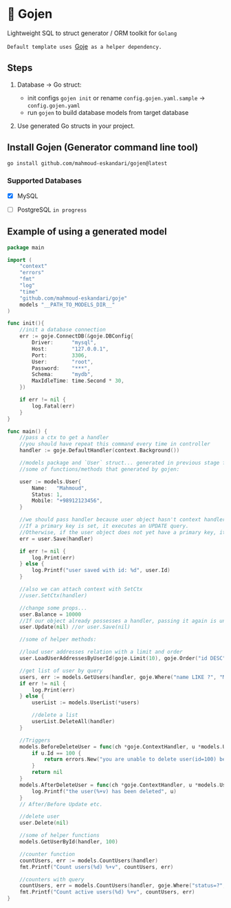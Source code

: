 # :tomato: Gojen
Lightweight SQL to struct generator / ORM toolkit for `Golang`

`Default template uses `[Goje](https://github.com/mahmoud-eskandari/goje)` as a helper dependency.`


## Steps
1. Database &rarr; Go struct:
	* init configs `gojen init` or rename `config.gojen.yaml.sample` &rarr; `config.gojen.yaml`
	* run `gojen` to build database models from target database

2. Use generated Go structs in your project.

## Install Gojen (Generator command line tool)

``` Bash
go install github.com/mahmoud-eskandari/gojen@latest
```

### Supported Databases
- [x] MySQL
- [ ] PostgreSQL `in progress`


## Example of using a generated model

``` Go
package main

import (
	"context"
	"errors"
	"fmt"
	"log"
	"time"
	"github.com/mahmoud-eskandari/goje"
	models "__PATH_TO_MODELS_DIR__"
)

func init(){
	//init a database connection
	err := goje.ConnectDB(&goje.DBConfig{
		Driver:      "mysql",
		Host:        "127.0.0.1",
		Port:        3306,
		User:        "root",
		Password:    "***",
		Schema:      "mydb",
		MaxIdleTime: time.Second * 30,
	})

	if err != nil {
		log.Fatal(err)
	}
}

func main() {
	//pass a ctx to get a handler
  	//you should have repeat this command every time in controller
	handler := goje.DefaultHandler(context.Background())

	//models package and `User` struct... generated in previous stage from database
	//some of functions/methods that generated by gojen:

	user := models.User{
		Name:   "Mahmoud",
		Status: 1,
		Mobile: "+98912123456",
	}

	//we should pass handler because user object hasn't context handler
	//If a primary key is set, it executes an UPDATE query.
	//Otherwise, if the user object does not yet have a primary key, it runs an INSERT query.
	err = user.Save(handler)

	if err != nil {
		log.Print(err)
	} else {
		log.Printf("user saved with id: %d", user.Id)
	}

	//also we can attach context with SetCtx
	//user.SetCtx(handler)

	//change some props...
	user.Balance = 10000
	//If our object already possesses a handler, passing it again is unnecessary.
	user.Update(nil) //or user.Save(nil)

	//some of helper methods:

	//load user addresses relation with a limit and order
	user.LoadUserAddressesByUserId(goje.Limit(10), goje.Order("id DESC"))

	//get list of user by query
	users, err := models.GetUsers(handler, goje.Where("name LIKE ?", "Mahmoud"), goje.WhereIn("id IN(?)", 1, 2, 3, 100))
	if err != nil {
		log.Print(err)
	} else {
		userList := models.UserList(*users)

		//delete a list
		userList.DeleteAll(handler)
	}

	//Triggers
	models.BeforeDeleteUser = func(ch *goje.ContextHandler, u *models.User) error {
		if u.Id == 100 {
			return errors.New("you are unable to delete user(id=100) because of this trigger :)")
		}
		return nil
	}
	models.AfterDeleteUser = func(ch *goje.ContextHandler, u *models.User) {
		log.Printf("the user(%+v) has been deleted", u)
	}
	// After/Before Update etc.

	//delete user
	user.Delete(nil)

	//some of helper functions
	models.GetUserById(handler, 100)

	//counter function
	countUsers, err := models.CountUsers(handler)
	fmt.Printf("Count users(%d) %+v", countUsers, err)

	//counters with query
	countUsers, err = models.CountUsers(handler, goje.Where("status=?", 1))
	fmt.Printf("Count active users(%d) %+v", countUsers, err)
}


```
